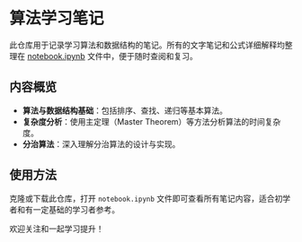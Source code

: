 # 算法学习笔记

此仓库用于记录学习算法和数据结构的笔记。所有的文字笔记和公式详细解释均整理在 [notebook.ipynb](./notebook.ipynb) 文件中，便于随时查阅和复习。

## 内容概览

- **算法与数据结构基础**：包括排序、查找、递归等基本算法。
- **复杂度分析**：使用主定理（Master Theorem）等方法分析算法的时间复杂度。
- **分治算法**：深入理解分治算法的设计与实现。

## 使用方法

克隆或下载此仓库，打开 `notebook.ipynb` 文件即可查看所有笔记内容，适合初学者和有一定基础的学习者参考。

欢迎关注和一起学习提升！
